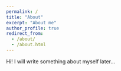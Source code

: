 ```yaml
---
permalink: /
title: "About"
excerpt: "About me"
author_profile: true
redirect_from: 
  - /about/
  - /about.html
---
```


Hi! I will write something about myself later...
